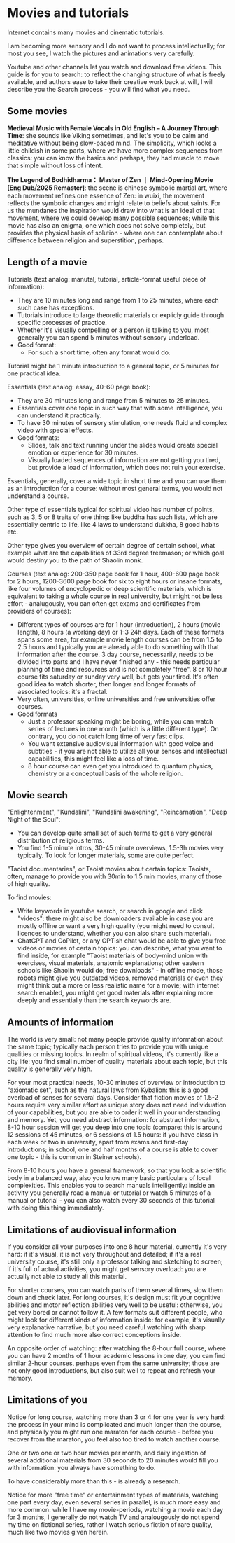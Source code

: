 # Movies and tutorials

Internet contains many movies and cinematic tutorials.

I am becoming more sensory and I do not want to process intellectually; for most you see, I watch the pictures and animations very carefully.

Youtube and other channels let you watch and download free videos. This guide is for you to search: to reflect the changing structure of what is freely available, and authors ease to take their creative work back at will, I will describe you the Search process - you will find what you need.

## Some movies

**Medieval Music with Female Vocals in Old English – A Journey Through Time**: she sounds like Viking sometimes, and let's you to be calm and meditative without being slow-paced mind. The simplicity, which looks a little childish in some parts, where we have more complex sequences from classics: you can know the basics and perhaps, they had muscle to move that simple without loss of intent.

**The Legend of Bodhidharma： Master of Zen ｜ Mind-Opening Movie [Eng Dub⧸2025 Remaster]**: the scene is chinese symbolic martial art, where each movement refines one essence of Zen: in wuixi, the movement reflects the symbolic changes and might relate to beliefs about saints. For us the mundanes the inspiration would draw into what is an ideal of that movement, where we could develop many possible sequences; while this movie has also an enigma, one which does not solve completely, but provides the physical basis of solution - where one can contemplate about difference between religion and superstition, perhaps.

## Length of a movie

Tutorials (text analog: manutal, tutorial, article-format useful piece of information):
- They are 10 minutes long and range from 1 to 25 minutes, where each such case has exceptions.
- Tutorials introduce to large theoretic materials or explicly guide through specific processes of practice.
- Whether it's visually compelling or a person is talking to you, most generally you can spend 5 minutes without sensory underload.
- Good format:
  - For such a short time, often any format would do.

Tutorial might be 1 minute introduction to a general topic, or 5 minutes for one practical idea.

Essentials (text analog: essay, 40-60 page book):
- They are 30 minutes long and range from 5 minutes to 25 minutes.
- Essentials cover one topic in such way that with some intelligence, you can understand it practically.
- To have 30 minutes of sensory stimulation, one needs fluid and complex video with special effects.
- Good formats:
  - Slides, talk and text running under the slides would create special emotion or experience for 30 minutes.
  - Visually loaded sequences of information are not getting you tired, but provide a load of information, which does not ruin your exercise.

Essentials, generally, cover a wide topic in short time and you can use them as an introduction for a course: without most general terms, you would not understand a course.

Other type of essentials typical for spiritual video has number of points, such as 3, 5 or 8 traits of one thing: like buddha has such lists, which are essentially centric to life, like 4 laws to understand dukkha, 8 good habits etc.

Other type gives you overview of certain degree of certain school, what example what are the capabilities of 33rd degree freemason; or which goal would destiny you to the path of Shaolin monk.

Courses  (text analog: 200-350 page book for 1 hour, 400-600 page book for 2 hours, 1200-3600 page book for six to eight hours or insane formats, like four volumes of encyclopedic or deep scientific materials, which is equivalent to taking a whole course in real university, but might not be less effort - analugously, you can often get exams and certificates from providers of courses):
- Different types of courses are for 1 hour (introduction), 2 hours (movie length), 8 hours (a working day) or 1-3 24h days. Each of these formats spans some area, for example movie length courses can be from 1.5 to 2.5 hours and typically you are already able to do something with that information after the course. 3 day course, necessarily, needs to be divided into parts and I have never finished any - this needs particular planning of time and resources and is not completely "free". 8 or 10 hour course fits saturday or sunday very well, but gets your tired. It's often good idea to watch shorter, then longer and longer formats of associated topics: it's a fractal.
- Very often, universities, online universities and free universities offer courses.
- Good formats
  - Just a professor speaking might be boring, while you can watch series of lectures in one month (which is a little different type). On contrary, you do not catch long time of very fast clips.
  - You want extensive audiovisual information with good voice and subtitles - if you are not able to utilize all your senses and intellectual capabilities, this might feel like a loss of time.
  - 8 hour course can even get you introduced to quantum physics, chemistry or a conceptual basis of the whole religion.

## Movie search

"Enlightenment", "Kundalini", "Kundalini awakening", "Reincarnation", "Deep Night of the Soul":
- You can develop quite small set of such terms to get a very general distribution of religious terms.
- You find 1-5 minute intros, 30-45 minute overviews, 1.5-3h movies very typically. To look for longer materials, some are quite perfect.

"Taoist documentaries", or Taoist movies about certain topics: Taoists, often, manage to provide you with 30min to 1.5 min movies, many of those of high quality.

To find movies:
- Write keywords in youtube search, or search in google and click "videos": there might also be downloaders available in case you are mostly offline or want a very high quality (you might need to consult licences to understand, whether you can also share such material).
- ChatGPT and CoPilot, or any GPTish chat would be able to give you free videos or movies of certain topics: you can describe, what you want to find inside, for example "Taoist materials of body-mind union with exercises, visual materials, anatomic explanations; other eastern schools like Shaolin would do; free downloads" - in offline mode, those robots might give you outdated videos, removed materials or even they might think out a more or less realistic name for a movie; with internet search enabled, you might get good materials after explaining more deeply and essentially than the search keywords are.

## Amounts of information

The world is very small: not many people provide quality information about the same topic; typically each person tries to provide you with unique qualities or missing topics. In realm of spiritual videos, it's currently like a city life: you find small number of quality materials about each topic, but this quality is generally very high.

For your most practical needs, 10-30 minutes of overview or introduction to "axiomatic set", such as the natural laws from Kybalion: this is a good overload of senses for several days. Consider that fiction movies of 1.5-2 hours require very similar effort as unique story does not need individuation of your capabilities, but you are able to order it well in your understanding and memory. Yet, you need abstract information: for abstract information, 8-10 hour session will get you deep into one topic (compare: this is around 12 sessions of 45 minutes, or 6 sessions of 1.5 hours: if you have class in each week or two in university, apart from exams and first-day introductions; in school, one and half months of a course is able to cover one topic - this is common in Steiner schools).

From 8-10 hours you have a general framework, so that you look a scientific body in a balanced way, also you know many basic particulars of local complexities. This enables you to search manuals intelligently: inside an activity you generally read a manual or tutorial or watch 5 minutes of a manual or tutorial - you can also watch every 30 seconds of this tutorial with doing this thing immediately.

## Limitations of audiovisual information

If you consider all your purposes into one 8 hour material, currently it's very hard: if it's visual, it is not very throughout and detailed; if it's a real university course, it's still only a professor talking and sketching to screen; if it's full of actual activities, you might get sensory overload: you are actually not able to study all this material.

For shorter courses, you can watch parts of them several times, slow them down and check later. For long courses, it's design must fit your cognitive abilities and motor reflection abilities very well to be useful: otherwise, you get very bored or cannot follow it. A few formats suit different people, who might look for different kinds of information inside: for example, it's visually very explanative narrative, but you need careful watching with sharp attention to find much more also correct conceptions inside.

An opposite order of watching: after watching the 8-hour full course, where you can have 2 months of 1 hour academic lessons in one day, you can find similar 2-hour courses, perhaps even from the same university; those are not only good introductions, but also suit well to repeat and refresh your memory.

## Limitations of you

Notice for long course, watching more than 3 or 4 for one year is very hard: the process in your mind is complicated and much longer than the course, and physically you might run one maraton for each course - before you recover from the maraton, you feel also too tired to watch another course.

One or two one or two hour movies per month, and daily ingestion of several additional materials from 30 seconds to 20 minutes would fill you with information: you always have something to do.

To have considerably more than this - is already a research.

Notice for more "free time" or entertainment types of materials, watching one part every day, even several series in parallel, is much more easy and more common: while I have my movie-periods, watching a movie each day for 3 months, I generally do not watch TV and analougously do not spend my time on fictional series, rather I watch serious fiction of rare quality, much like two movies given herein.
